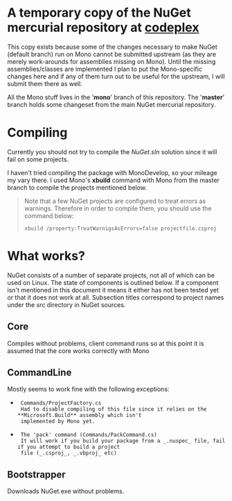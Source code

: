 # A temporary copy of the NuGet mercurial repository at [codeplex](http://nuget.codeplex.com "NuGet")

This copy exists because some of the changes necessary to make NuGet (default branch)
run on Mono cannot be submitted upstream (as they are merely work-arounds for assemblies
missing on Mono). Until the missing assemblies/classes are implemented I plan to put the
Mono-specific changes here and if any of them turn out to be useful for the upstream, I
will submit them there as well.

All the Mono stuff lives in the '**mono**' branch of this repository. The '**master**' branch holds
some changeset from the main NuGet mercurial repository.

# Compiling

Currently you should not try to compile the _NuGet.sln_ solution since it will fail on some projects.

I haven't tried compiling the package with MonoDevelop, so your mileage my vary there. I used Mono's
**xbuild** command with Mono from the master branch to compile the projects mentioned below.

> Note that a few NuGet projects are configured to treat errors as warnings. Therefore in order to
> compile them, you should use the command below:
>
> 	  xbuild /property:TreatWarnigsAsErrors=false projectfile.csproj

# What works?

NuGet consists of a number of separate projects, not all of which can be used on Linux. The state of 
components is outlined below. If a component isn't mentioned in this document it means it either has
not been tested yet or that it does not work at all. Subsection titles correspond to project names
under the _src_ directory in NuGet sources.

## Core

Compiles without problems, client command runs so at this point it is assumed that the core works correctly
with Mono

## CommandLine

Mostly seems to work fine with the following exceptions:

*      Commands/ProjectFactory.cs
       Had to disable compiling of this file since it relies on the **Microsoft.Build** assembly which isn't
       implemented by Mono yet.
*      The 'pack' command (Commands/PackCommand.cs)
       It will work if you build your package from a _.nuspec_ file, fail if you attempt to build a project
       file (_.csproj_, _.vbproj_ etc)

## Bootstrapper

Downloads NuGet.exe without problems.
